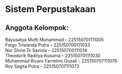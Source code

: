 # Sistem Perpustakaan

## Anggota Kelompok:
Bayusatya Mufti Muhammad – 225150701111005  
Fiego Triwanda Putra – 225150700111033  
Nur Shine Di Saviola – 225150700111014  
Theodorik Raditya Kusuma – 225150701111030  
Muhammad Rivaro Farrelino Gozali – 225150707111076  
Roy Sagita Putra - 225150707111073
